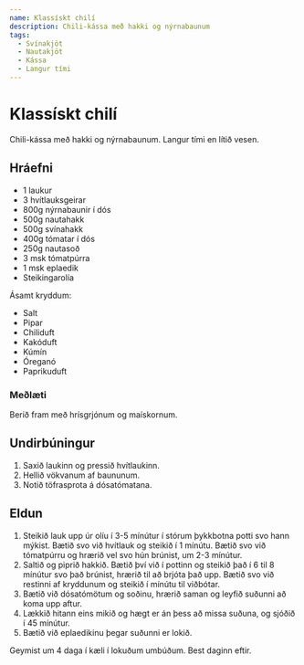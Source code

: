 ```yaml
---
name: Klassískt chilí
description: Chili-kássa með hakki og nýrnabaunum
tags:
  - Svínakjöt
  - Nautakjöt
  - Kássa
  - Langur tími
---
```


# Klassískt chilí

Chili-kássa með hakki og nýrnabaunum. Langur tími en lítið vesen.

## Hráefni

- 1 laukur
- 3 hvítlauksgeirar
- 800g nýrnabaunir í dós
- 500g nautahakk
- 500g svínahakk
- 400g tómatar í dós
- 250g nautasoð
- 3 msk tómatpúrra
- 1 msk eplaedik
- Steikingarolía

Ásamt kryddum:

- Salt
- Pipar
- Chiliduft
- Kakóduft
- Kúmín
- Óreganó
- Paprikuduft

### Meðlæti

Berið fram með hrísgrjónum og maískornum.

## Undirbúningur

1. Saxið laukinn og pressið hvítlaukinn.
1. Hellið vökvanum af baununum.
1. Notið töfrasprota á dósatómatana.

## Eldun

1. Steikið lauk upp úr olíu í 3-5 mínútur í stórum þykkbotna potti svo hann mýkist. Bætið svo við hvítlauk og steikið í 1 mínútu. Bætið svo við tómatpúrru og hrærið vel svo hún brúnist, um 2-3 mínútur.
2. Saltið og piprið hakkið. Bætið því við í pottinn og steikið það í 6 til 8 mínútur svo það brúnist, hrærið til að brjóta það upp. Bætið svo við restinni af kryddunum og steikið í mínútu til viðbótar.
3. Bætið við dósatómötum og soðinu, hrærið saman og leyfið suðunni að koma upp aftur.
4. Lækkið hitann eins mikið og hægt er án þess að missa suðuna, og sjóðið í 45 mínútur.
5. Bætið við eplaedikinu þegar suðunni er lokið.

Geymist um 4 daga í kæli í lokuðum umbúðum. Best daginn eftir.
